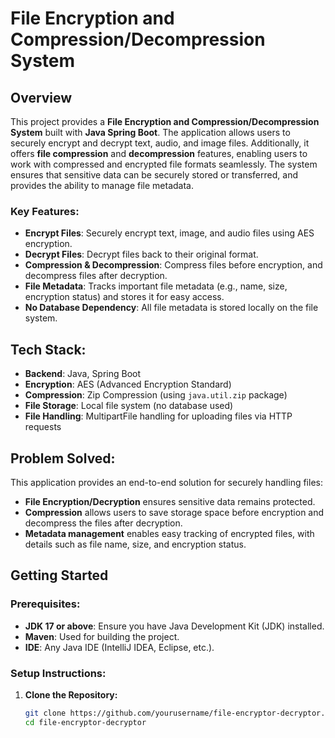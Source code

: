 # File Encryption and Compression/Decompression System

## Overview

This project provides a **File Encryption and Compression/Decompression System** built with **Java Spring Boot**. The application allows users to securely encrypt and decrypt text, audio, and image files. Additionally, it offers **file compression** and **decompression** features, enabling users to work with compressed and encrypted file formats seamlessly. The system ensures that sensitive data can be securely stored or transferred, and provides the ability to manage file metadata.

### Key Features:
- **Encrypt Files**: Securely encrypt text, image, and audio files using AES encryption.
- **Decrypt Files**: Decrypt files back to their original format.
- **Compression & Decompression**: Compress files before encryption, and decompress files after decryption.
- **File Metadata**: Tracks important file metadata (e.g., name, size, encryption status) and stores it for easy access.
- **No Database Dependency**: All file metadata is stored locally on the file system.

## Tech Stack:
- **Backend**: Java, Spring Boot
- **Encryption**: AES (Advanced Encryption Standard)
- **Compression**: Zip Compression (using `java.util.zip` package)
- **File Storage**: Local file system (no database used)
- **File Handling**: MultipartFile handling for uploading files via HTTP requests

## Problem Solved:
This application provides an end-to-end solution for securely handling files:
- **File Encryption/Decryption** ensures sensitive data remains protected.
- **Compression** allows users to save storage space before encryption and decompress the files after decryption.
- **Metadata management** enables easy tracking of encrypted files, with details such as file name, size, and encryption status.

## Getting Started

### Prerequisites:
- **JDK 17 or above**: Ensure you have Java Development Kit (JDK) installed.
- **Maven**: Used for building the project.
- **IDE**: Any Java IDE (IntelliJ IDEA, Eclipse, etc.).

### Setup Instructions:
1. **Clone the Repository:**
   ```bash
   git clone https://github.com/yourusername/file-encryptor-decryptor.git
   cd file-encryptor-decryptor
